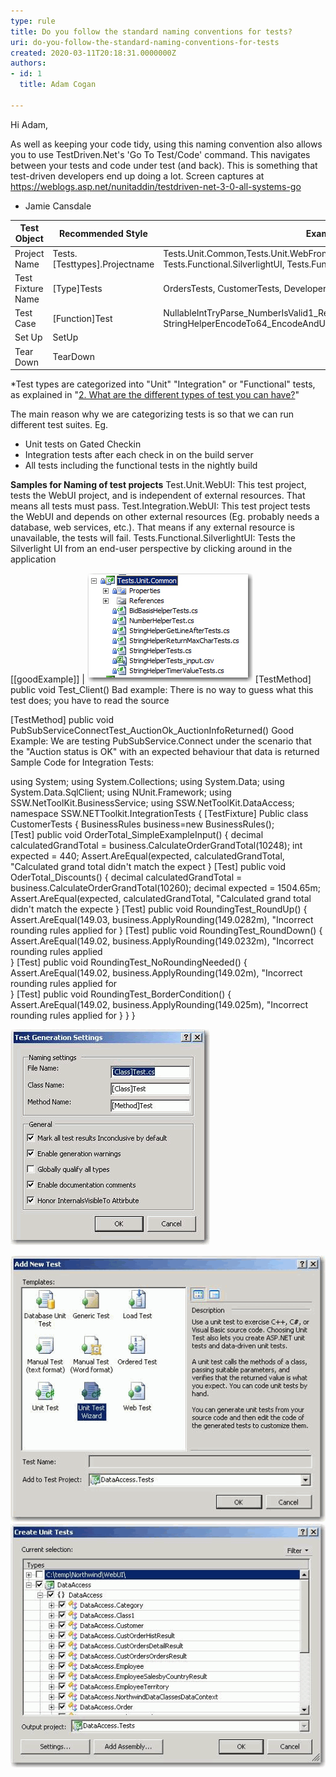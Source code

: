 ```yaml
---
type: rule
title: Do you follow the standard naming conventions for tests?
uri: do-you-follow-the-standard-naming-conventions-for-tests
created: 2020-03-11T20:18:31.0000000Z
authors:
- id: 1
  title: Adam Cogan

---
```


Hi Adam,

As well as keeping your code tidy, using this naming convention also allows you to use TestDriven.Net's 'Go To Test/Code' command.
This navigates between your tests and code under test (and back). This is something that test-driven developers end up doing a lot.
Screen captures at https://weblogs.asp.net/nunitaddin/testdriven-net-3-0-all-systems-go

- Jamie Cansdale
 

| **Test Object** | **Recommended Style** | **Example** |
| --- | --- | --- |
| Project Name | Tests.[Testtypes].Projectname | Tests.Unit.Common,Tests.Unit.WebFrontend,Test.Integration.MainWCFService<br>Tests.Functional.SilverlightUI, Tests.Functional.WebUI \* |
| Test Fixture Name | [Type]Tests | OrdersTests, CustomerTests, DeveloperTests |
| Test Case | [Function]Test | NullableIntTryParse\_NumberIsValid1\_Return1, StringHelperEncodeTo64\_EncodeAndUnencodeString\_ReturnSameString |
| Set Up | SetUp |   |
| Tear Down | TearDown |   |




\*Test types are categorized into "Unit" "Integration" or "Functional" tests, as explained in "[2. What are the different types of test you can have?](https://www.ssw.com.au/ssw/Standards/Rules/RulesToBetterUnitTests.aspx#TypesOfTests)"

The main reason why we are categorizing tests is so that we can run different test suites. Eg.

- Unit tests on Gated Checkin
- Integration tests after each check in on the build server
- All tests including the functional tests in the nightly build


**Samples for Naming of test projects**
Test.Unit.WebUI: This test project, tests the WebUI project, and is independent of external resources.
That means all tests must pass.
Test.Integration.WebUI: This test project tests the WebUI and depends on other external resources (Eg. probably needs a database, web services, etc.).
That means if any external resource is unavailable, the tests will fail.
Tests.Functional.SilverlightUI: Tests the Silverlight UI from an end-user perspective by clicking around in the application

[[goodExample]]
| ![Naming for a Unit Test ProjectSamples Naming of test methods](UnitTestsProject.jpg)
[TestMethod]
 public void Test\_Client()
Bad example: There is no way to guess what this test does; you have to read the source

[TestMethod]
 public void PubSubServiceConnectTest\_AuctionOk\_AuctionInfoReturned()
Good Example: We are testing PubSubService.Connect under the scenario that the "Auction status is OK" with an expected behaviour that data is returned
Sample Code for Integration Tests:

using System;
using System.Collections;
using System.Data;
using System.Data.SqlClient;
using NUnit.Framework;
using SSW.NetToolKit.BusinessService;
using SSW.NetToolKit.DataAccess;
namespace SSW.NETToolkit.IntegrationTests
  {
  [TestFixture]
  Public class CustomerTests
    {
    BusinessRules business=new BusinessRules();     
    [Test]
    public void OrderTotal\_SimpleExampleInput()
        {
        decimal calculatedGrandTotal = business.CalculateOrderGrandTotal(10248);
        int expected = 440;
        Assert.AreEqual(expected, calculatedGrandTotal, "Calculated grand total didn't match the expect
        }
    [Test]
    public void OderTotal\_Discounts()
        {
        decimal calculatedGrandTotal = business.CalculateOrderGrandTotal(10260);
        decimal expected = 1504.65m;
        Assert.AreEqual(expected, calculatedGrandTotal, "Calculated grand total didn't match the expecte
        }
    [Test]
    public void RoundingTest\_RoundUp()
        {
        Assert.AreEqual(149.03, business.ApplyRounding(149.0282m), "Incorrect rounding rules applied for
        }
    [Test]
    public void RoundingTest\_RoundDown()
        {
        Assert.AreEqual(149.02, business.ApplyRounding(149.0232m), "Incorrect rounding rules applied     
        }
    [Test]
    public void RoundingTest\_NoRoundingNeeded()
        {
        Assert.AreEqual(149.02, business.ApplyRounding(149.02m), "Incorrect rounding rules applied for     
        }
    [Test]
    public void RoundingTest\_BorderCondition()
        {
        Assert.AreEqual(149.02, business.ApplyRounding(149.025m), "Incorrect rounding rules applied for
        }
    }
  }
  
![This rule is consistent with the Visual Studio defaultTip: You can create a test project using the Unit Test Wizard: Test > Add New Test](TestGenerationSettings.gif)


![Unit Test Wizard 1](AddNewTest.gif)
![Unit Test Wizard 2](CreateUnitTests.gif)

